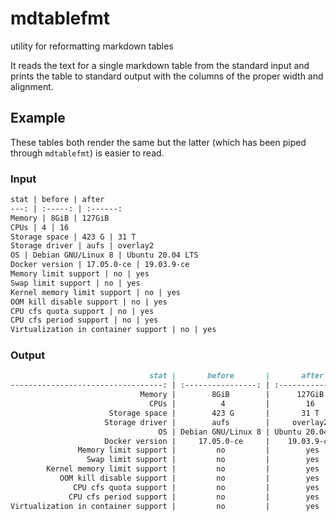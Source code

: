 # mdtablefmt

utility for reformatting markdown tables

It reads the text for a single markdown table from the standard input and prints the table to standard output with the columns of the proper width and alignment.

## Example

These tables both render the same but the latter (which has been piped through `mdtablefmt`) is easier to read.

### Input

```markdown
stat | before | after
---: | :-----: | :------:
Memory | 8GiB | 127GiB
CPUs | 4 | 16
Storage space | 423 G | 31 T
Storage driver | aufs | overlay2
OS | Debian GNU/Linux 8 | Ubuntu 20.04 LTS
Docker version | 17.05.0-ce | 19.03.9-ce
Memory limit support | no | yes
Swap limit support | no | yes
Kernel memory limit support | no | yes
OOM kill disable support | no | yes
CPU cfs quota support | no | yes
CPU cfs period support | no | yes
Virtualization in container support | no | yes
```

### Output

```markdown
                               stat |       before       |       after     
----------------------------------: | :----------------: | :--------------:
                             Memory |        8GiB        |      127GiB     
                               CPUs |          4         |        16       
                      Storage space |        423 G       |       31 T      
                     Storage driver |        aufs        |     overlay2    
                                 OS | Debian GNU/Linux 8 | Ubuntu 20.04 LTS
                     Docker version |     17.05.0-ce     |    19.03.9-ce   
               Memory limit support |         no         |        yes      
                 Swap limit support |         no         |        yes      
        Kernel memory limit support |         no         |        yes      
           OOM kill disable support |         no         |        yes      
              CPU cfs quota support |         no         |        yes      
             CPU cfs period support |         no         |        yes      
Virtualization in container support |         no         |        yes      
```
